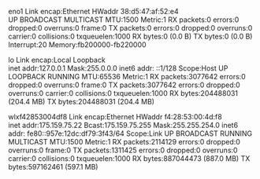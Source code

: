 eno1      Link encap:Ethernet  HWaddr 38:d5:47:af:52:e4  
          UP BROADCAST MULTICAST  MTU:1500  Metric:1
          RX packets:0 errors:0 dropped:0 overruns:0 frame:0
          TX packets:0 errors:0 dropped:0 overruns:0 carrier:0
          collisions:0 txqueuelen:1000 
          RX bytes:0 (0.0 B)  TX bytes:0 (0.0 B)
          Interrupt:20 Memory:fb200000-fb220000 

lo        Link encap:Local Loopback  
          inet addr:127.0.0.1  Mask:255.0.0.0
          inet6 addr: ::1/128 Scope:Host
          UP LOOPBACK RUNNING  MTU:65536  Metric:1
          RX packets:3077642 errors:0 dropped:0 overruns:0 frame:0
          TX packets:3077642 errors:0 dropped:0 overruns:0 carrier:0
          collisions:0 txqueuelen:1000 
          RX bytes:204488031 (204.4 MB)  TX bytes:204488031 (204.4 MB)

wlxf42853004df8 Link encap:Ethernet  HWaddr f4:28:53:00:4d:f8  
          inet addr:175.159.75.22  Bcast:175.159.75.255  Mask:255.255.254.0
          inet6 addr: fe80::957e:12dc:df79:3f43/64 Scope:Link
          UP BROADCAST RUNNING MULTICAST  MTU:1500  Metric:1
          RX packets:2114129 errors:0 dropped:0 overruns:0 frame:0
          TX packets:1311425 errors:0 dropped:0 overruns:0 carrier:0
          collisions:0 txqueuelen:1000 
          RX bytes:887044473 (887.0 MB)  TX bytes:597162461 (597.1 MB)

